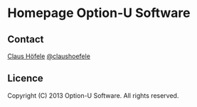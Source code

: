 Homepage Option-U Software
=================
## Contact

[Claus Höfele](http://github.com/choefele) [@claushoefele](https://twitter.com/claushoefele)

## Licence

Copyright (C) 2013 Option-U Software. All rights reserved.
